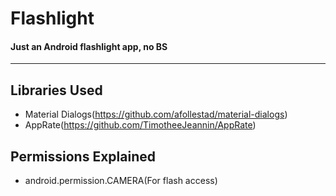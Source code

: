# Flashlight
#### Just an Android flashlight app, no BS
--------------

## Libraries Used
* Material Dialogs(https://github.com/afollestad/material-dialogs)
* AppRate(https://github.com/TimotheeJeannin/AppRate)

## Permissions Explained
* android.permission.CAMERA(For flash access)
